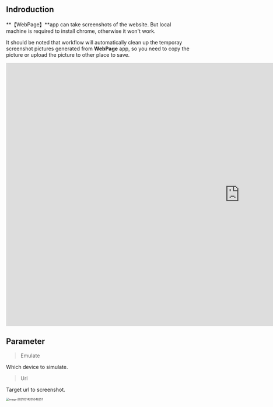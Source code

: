 ## Indroduction
**【WebPage】**app can take screenshots of the website. But local machine is required to install chrome, otherwise it won't work.

It should be noted that workflow will automatically clean up the temporay screenshot pictures generated from **WebPage** app, so you need to copy the picture or upload the picture to other place to save.

<iframe 
    width="1280" 
    height="720" 
    src="https://www.youtube.com/embed/RasEZ3KHN6g"  frameborder="0" 
    allow="accelerometer; autoplay; encrypted-media; gyroscope; picture-in-picture" 
    allowfullscreen>
    </iframe>

## Parameter
> Emulate

Which device to simulate.

> Url

Target url to screenshot.

<img src="https://public-pic-1251784084.cos.ap-guangzhou.myqcloud.com/image-20210314205346251.png" alt="image-20210314205346251" style="zoom:50%;" />

